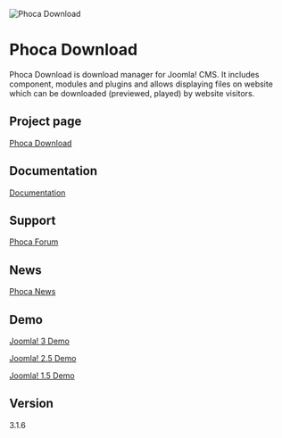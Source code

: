 



![Phoca Download](https://github.com/PhocaCz/PhocaDownload/blob/master/phocadownload.png)

# Phoca Download



Phoca Download is download manager for Joomla! CMS. It includes component, modules and plugins and allows displaying files on website which can be downloaded (previewed, played) by website visitors.



## Project page

[Phoca Download](https://www.phoca.cz/phocadownload)



## Documentation

[Documentation](https://www.phoca.cz/documentation/category/17-phoca-download-component)



## Support

[Phoca Forum](https://www.phoca.cz/forum)



## News

[Phoca News](https://www.phoca.cz/news)



## Demo

[Joomla! 3 Demo](https://www.phoca.cz/joomla3demo/)

[Joomla! 2.5 Demo](https://www.phoca.cz/joomlademo/)

[Joomla! 1.5 Demo](https://www.phoca.cz/demo/)



## Version

3.1.6
